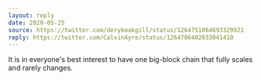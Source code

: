 ```yaml
---
layout: reply
date: 2020-05-25
source: https://twitter.com/derykmakgill/status/1264751064693329921
reply: https://twitter.com/CalvinAyre/status/1264706402033041410
---
```



It is in everyone's best interest to have one big-block chain that fully scales and rarely changes.

